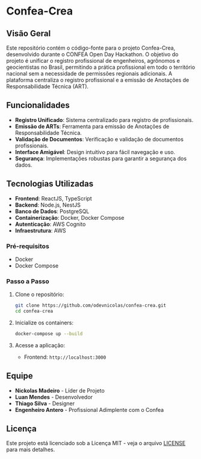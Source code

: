 # Confea-Crea

## Visão Geral

Este repositório contém o código-fonte para o projeto Confea-Crea, desenvolvido durante o CONFEA Open Day Hackathon. O objetivo do projeto é unificar o registro profissional de engenheiros, agrônomos e geocientistas no Brasil, permitindo a prática profissional em todo o território nacional sem a necessidade de permissões regionais adicionais. A plataforma centraliza o registro profissional e a emissão de Anotações de Responsabilidade Técnica (ART).

## Funcionalidades

- **Registro Unificado**: Sistema centralizado para registro de profissionais.
- **Emissão de ARTs**: Ferramenta para emissão de Anotações de Responsabilidade Técnica.
- **Validação de Documentos**: Verificação e validação de documentos profissionais.
- **Interface Amigável**: Design intuitivo para fácil navegação e uso.
- **Segurança**: Implementações robustas para garantir a segurança dos dados.

## Tecnologias Utilizadas

- **Frontend**: ReactJS, TypeScript
- **Backend**: Node.js, NestJS
- **Banco de Dados**: PostgreSQL
- **Containerização**: Docker, Docker Compose
- **Autenticação**: AWS Cognito
- **Infraestrutura**: AWS

### Pré-requisitos

- Docker
- Docker Compose

### Passo a Passo

1. Clone o repositório:

   ```bash
   git clone https://github.com/odevnicolas/confea-crea.git
   cd confea-crea
   ```

2. Inicialize os containers:

   ```bash
   docker-compose up --build
   ```

3. Acesse a aplicação:

   - Frontend: `http://localhost:3000`

## Equipe

- **Nickolas Madeiro** - Líder de Projeto
- **Luan Mendes** - Desenvolvedor
- **Thiago Silva** - Designer
- **Engenheiro Antero** - Profissional Adimplente com o Confea

## Licença

Este projeto está licenciado sob a Licença MIT - veja o arquivo [LICENSE](LICENSE) para mais detalhes.
